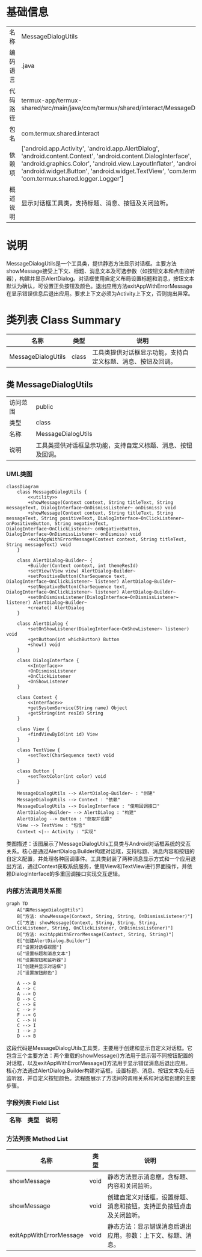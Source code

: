 # 基础信息

|      |      |
|------|------|
| 名称 | MessageDialogUtils |
| 编码语言 | .java |
| 代码路径 | termux-app/termux-shared/src/main/java/com/termux/shared/interact/MessageDialogUtils.java |
| 包名 | com.termux.shared.interact |
| 依赖项 | ['android.app.Activity', 'android.app.AlertDialog', 'android.content.Context', 'android.content.DialogInterface', 'android.graphics.Color', 'android.view.LayoutInflater', 'android.view.View', 'android.widget.Button', 'android.widget.TextView', 'com.termux.shared.R', 'com.termux.shared.logger.Logger'] |
| 概述说明 | 显示对话框工具类，支持标题、消息、按钮及关闭监听。 |

# 说明

MessageDialogUtils是一个工具类，提供静态方法显示对话框。主要方法showMessage接受上下文、标题、消息文本及可选参数（如按钮文本和点击监听器），构建并显示AlertDialog。对话框使用自定义布局设置标题和消息，按钮文本默认为确认，可设置正负按钮及颜色。退出应用方法exitAppWithErrorMessage在显示错误信息后退出应用。要求上下文必须为Activity上下文，否则抛出异常。

# 类列表 Class Summary

| 名称   | 类型  | 说明 |
|-------|------|-------------|
| MessageDialogUtils | class | 工具类提供对话框显示功能，支持自定义标题、消息、按钮及回调。 |



## 类 MessageDialogUtils

|      |      |
|------|------|
| 访问范围 | public |
| 类型 | class |
| 名称 | MessageDialogUtils |
| 说明 | 工具类提供对话框显示功能，支持自定义标题、消息、按钮及回调。 |


### UML类图

```mermaid
classDiagram
    class MessageDialogUtils {
        <<utility>>
        +showMessage(Context context, String titleText, String messageText, DialogInterface~OnDismissListener~ onDismiss) void
        +showMessage(Context context, String titleText, String messageText, String positiveText, DialogInterface~OnClickListener~ onPositiveButton, String negativeText, DialogInterface~OnClickListener~ onNegativeButton, DialogInterface~OnDismissListener~ onDismiss) void
        +exitAppWithErrorMessage(Context context, String titleText, String messageText) void
    }

    class AlertDialog~Builder~ {
        +Builder(Context context, int themeResId)
        +setView(View view) AlertDialog~Builder~
        +setPositiveButton(CharSequence text, DialogInterface~OnClickListener~ listener) AlertDialog~Builder~
        +setNegativeButton(CharSequence text, DialogInterface~OnClickListener~ listener) AlertDialog~Builder~
        +setOnDismissListener(DialogInterface~OnDismissListener~ listener) AlertDialog~Builder~
        +create() AlertDialog
    }

    class AlertDialog {
        +setOnShowListener(DialogInterface~OnShowListener~ listener) void
        +getButton(int whichButton) Button
        +show() void
    }

    class DialogInterface {
        <<Interface>>
        +OnDismissListener
        +OnClickListener
        +OnShowListener
    }

    class Context {
        <<Interface>>
        +getSystemService(String name) Object
        +getString(int resId) String
    }

    class View {
        +findViewById(int id) View
    }

    class TextView {
        +setText(CharSequence text) void
    }

    class Button {
        +setTextColor(int color) void
    }

    MessageDialogUtils --> AlertDialog~Builder~ : "创建"
    MessageDialogUtils --> Context : "依赖"
    MessageDialogUtils --> DialogInterface : "使用回调接口"
    AlertDialog~Builder~ --> AlertDialog : "构建"
    AlertDialog --> Button : "获取并设置"
    View --> TextView : "包含"
    Context <|-- Activity : "实现"
```

类图描述：该图展示了MessageDialogUtils工具类与Android对话框系统的交互关系。核心是通过AlertDialog.Builder构建对话框，支持标题、消息内容和按钮的自定义配置，并处理各种回调事件。工具类封装了两种消息显示方式和一个应用退出方法，通过Context获取系统服务，使用View和TextView进行界面操作，并依赖DialogInterface的多重回调接口实现交互逻辑。


### 内部方法调用关系图

```mermaid
graph TD
    A["类MessageDialogUtils"]
    B["方法: showMessage(Context, String, String, OnDismissListener)"]
    C["方法: showMessage(Context, String, String, String, OnClickListener, String, OnClickListener, OnDismissListener)"]
    D["方法: exitAppWithErrorMessage(Context, String, String)"]
    E["创建AlertDialog.Builder"]
    F["设置对话框视图"]
    G["设置标题和消息文本"]
    H["设置按钮和监听器"]
    I["创建并显示对话框"]
    J["设置按钮颜色"]

    A --> B
    A --> C
    A --> D
    B --> C
    C --> E
    C --> F
    F --> G
    C --> H
    C --> I
    I --> J
    D --> B
```

这段代码是MessageDialogUtils工具类，主要用于创建和显示自定义对话框。它包含三个主要方法：两个重载的showMessage()方法用于显示带不同按钮配置的对话框，以及exitAppWithErrorMessage()方法用于显示错误消息后退出应用。核心方法通过AlertDialog.Builder构建对话框，设置标题、消息、按钮文本及点击监听器，并自定义按钮颜色。流程图展示了方法间的调用关系和对话框创建的主要步骤。

### 字段列表 Field List

| 名称  | 类型  | 说明 |
|-------|-------|------|

### 方法列表 Method List

| 名称  | 类型  | 说明 |
|-------|-------|------|
| showMessage | void | 静态方法显示消息框，含标题、内容和关闭监听。 |
| showMessage | void | 创建自定义对话框，设置标题、消息和按钮，支持正负按钮点击及关闭监听。 |
| exitAppWithErrorMessage | void | 静态方法：显示错误消息后退出应用。参数：上下文、标题、消息。 |




